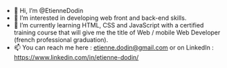 - 👋 Hi, I’m @EtienneDodin
- 👀 I’m interested in developing web front and back-end skills.
- 🌱 I’m currently learning HTML, CSS and JavaScript with a certified training course that will give me the title of Web / mobile Web Developer (french professional graduation).
- 📫 You can reach me here : etienne.dodin@gmail.com or on LinkedIn : https://www.linkedin.com/in/etienne-dodin/

<!---
EtienneDodin/EtienneDodin is a ✨ special ✨ repository because its `README.md` (this file) appears on your GitHub profile.
You can click the Preview link to take a look at your changes.
--->
